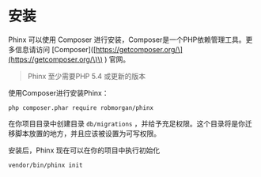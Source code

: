 # 安装

Phinx 可以使用 Composer 进行安装，Composer是一个PHP依赖管理工具。更多信息请访问 \[Composer\]\([https://getcomposer.org/\](https://getcomposer.org/\)\) \) 官网。

> Phinx 至少需要PHP 5.4 或更新的版本

使用Composer进行安装Phinx：

```
php composer.phar require robmorgan/phinx
```

在你项目目录中创建目录 `db/migrations` ，并给予充足权限。这个目录将是你迁移脚本放置的地方，并且应该被设置为可写权限。

安装后，Phinx 现在可以在你的项目中执行初始化

```
vendor/bin/phinx init
```



